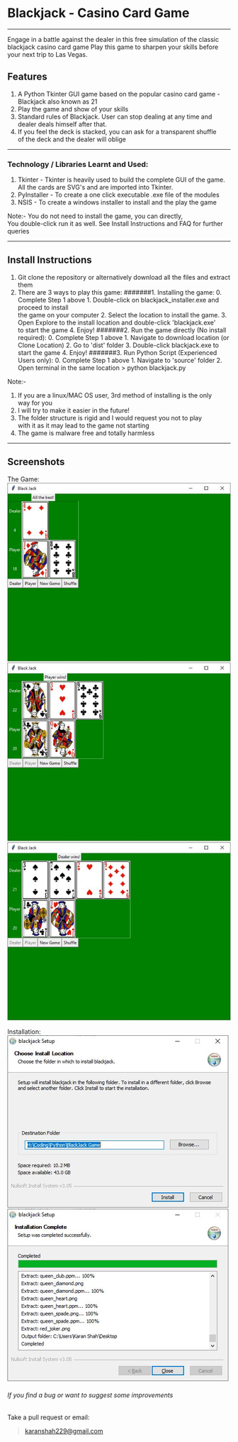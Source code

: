 # Blackjack - Casino Card Game

---

Engage in a battle against the dealer in this free simulation of the classic blackjack casino card game
Play this game to sharpen your skills before your next trip to Las Vegas.


## Features

1. A Python Tkinter GUI game based on the popular casino card game -  Blackjack also known as 21
2. Play the game and show of your skills
3. Standard rules of Blackjack. User can stop dealing at any time and   
dealer deals himself after that.
4. If you feel the deck is stacked, you can ask for a transparent shuffle   
of the deck and the dealer will oblige

---

### Technology / Libraries Learnt and Used:
1. Tkinter - Tkinter is heavily used to build the complete GUI of the game.  
All the cards are SVG's and are imported into Tkinter.
2.  PyInstaller - To create a one click executable .exe file of the modules
3. NSIS - To create a windows installer to install and the play the game

Note:- You do not need to install the game, you can directly,  
You double-click run it as well. See Install Instructions and FAQ for further queries

---

## Install Instructions

1. Git clone the repository or alternatively download all the files and extract them
2. There are 3 ways to play this game:
	#######1. Installing the game:
		0. Complete Step 1 above
		1. Double-click on blackjack_installer.exe and proceed to install  
		the game on your computer
		2. Select the location to install the game.
		3. Open Explore to the install location and double-click 'blackjack.exe'   
		to start the game
		4. Enjoy!
	#######2. Run the game directly (No install required):
		0. Complete Step 1 above
		1. Navigate to download location (or Clone Location)
		2. Go to 'dist' folder
		3. Double-click blackjack.exe to start the game
		4. Enjoy!
	#######3. Run Python Script (Experienced Users only):
		0. Complete Step 1 above
		1. Navigate to 'source' folder
		2. Open terminal in the same location
		> python blackjack.py

Note:-
1. If you are a linux/MAC OS user, 3rd method of installing is the only   
way for you
2. I will try to make it easier in the future!
3. The folder structure is rigid and I would request you not to play  
with it as it may lead to the game not starting
4. The game is malware free and totally harmless
---

## Screenshots

The Game:
![alt text](https://github.com/karanshah229/BlackJack---Python-Game/blob/master/screenshots/game/new_game.JPG "New Game")  
![alt text](https://github.com/karanshah229/BlackJack---Python-Game/blob/master/screenshots/game/player_wins.JPG "Player Wins")  
![alt text](https://github.com/karanshah229/BlackJack---Python-Game/blob/master/screenshots/game/dealer_wins.JPG "Dealer Wins")  

Installation:
![alt text](https://github.com/karanshah229/BlackJack---Python-Game/blob/master/screenshots/installer/1.JPG "Select install location")
![alt text](https://github.com/karanshah229/BlackJack---Python-Game/blob/master/screenshots/installer/2.JPG "Double-click blackjack.exe file")

###### If you find a bug or want to suggest some improvements
Take a pull request or email:
> karanshah229@gmail.com